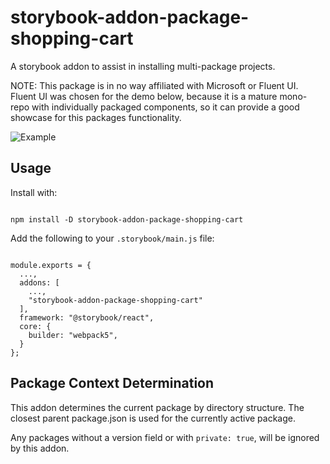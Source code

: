 # storybook-addon-package-shopping-cart

A storybook addon to assist in installing multi-package projects.

NOTE: This package is in no way affiliated with Microsoft or Fluent UI. 
Fluent UI was chosen for the demo below, because it is a mature mono-repo with individually packaged components, so it can provide a good showcase for this packages functionality.

![Example](https://github.com/willwill96/mono-repo-tools/raw/master/assets/gifs/storybook-addon-package-shopping-cart.gif.png)

## Usage

Install with:

```

npm install -D storybook-addon-package-shopping-cart

```

Add the following to your `.storybook/main.js` file:
```

module.exports = {
  ...,
  addons: [
    ...,
    "storybook-addon-package-shopping-cart"
  ],
  framework: "@storybook/react",
  core: {
    builder: "webpack5",
  }
};

```

## Package Context Determination

This addon determines the current package by directory structure. The closest parent package.json is used for the currently active package.

Any packages without a version field or with `private: true`, will be ignored by this addon.
